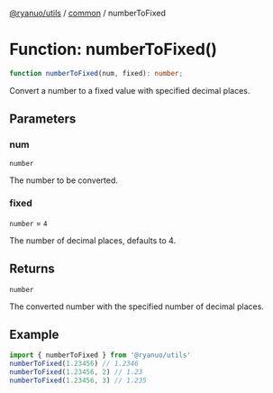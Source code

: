 [@ryanuo/utils](../../index.md) / [common](../index.md) / numberToFixed

# Function: numberToFixed()

```ts
function numberToFixed(num, fixed): number;
```

Convert a number to a fixed value with specified decimal places.

## Parameters

### num

`number`

The number to be converted.

### fixed

`number` = `4`

The number of decimal places, defaults to 4.

## Returns

`number`

The converted number with the specified number of decimal places.

## Example

```ts
import { numberToFixed } from '@ryanuo/utils'
numberToFixed(1.23456) // 1.2346
numberToFixed(1.23456, 2) // 1.23
numberToFixed(1.23456, 3) // 1.235
```
